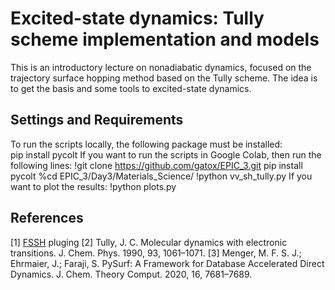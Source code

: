 # Excited-state dynamics: Tully scheme implementation and models
This is an introductory lecture on nonadiabatic dynamics, focused on the trajectory surface hopping method based on the Tully scheme. The idea is to get the basis and some tools to excited-state dynamics.
## Settings and Requirements
To run the scripts locally, the following package must be installed:  
pip install pycolt
If you want to run the scripts in Google Colab, then run the following lines:
!git clone https://github.com/gatox/EPIC_3.git
pip install pycolt
%cd EPIC_3/Day3/Materials_Science/
!python vv_sh_tully.py
If you want to plot the results:
!python plots.py
## References
[1] [FSSH](https://github.com/gatox/SH_Tully.git) pluging
[2] Tully, J. C. Molecular dynamics with electronic transitions. J. Chem. Phys. 1990, 93,
1061–1071.
[3] Menger, M. F. S. J.; Ehrmaier, J.; Faraji, S. PySurf: A Framework for Database
Accelerated Direct Dynamics. J. Chem. Theory Comput. 2020, 16, 7681–7689.
